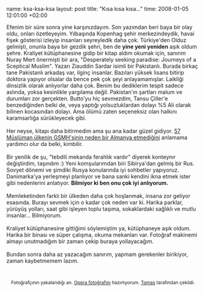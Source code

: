 name: ksa-ksa-ksa
layout: post
title: "Kısa kısa kısa..."
time: 2008-01-05 12:01:00 +02:00

Efenim bir süre sonra yine karşınızdayım. Son yazımdan beri baya bir olay oldu, onları özetleyeyim. Yılbaşında Kopenhag şehir merkezindeydik, havai fişek gösterisi izleyip insanları seyreyledik daha çok. Türkiye'den Olduz gelmişti, onunla baya bir gezdik şehri, ben de <span style="font-weight: bold;">yine yeni yeniden</span> aşık oldum şehre. Kraliyet kütüphanesine gidip bir kitap aldım okumak için, sanırım Nuray Mert önermişti bir ara, "Desperately seeking paradise: Journeys of a Sceptical Muslim". Yazarı Ziauddin Sardar isimli bir Pakistanlı. Burada birkaç tane Pakistanlı arkadaş var, ilginç insanlar. Bazıları yüksek lisans bitirip doktora yapıyor olsalar da bence pek çok şeyi anlayamamışlar. Laikliği dinsizlik olarak anlıyorlar daha çok. Benim bu dediklerim tespit sadece aslında, yoksa kesinlikle yargılama değil. Pakistan'ın şartları malum ve durumları zor gerçekten. Butto'yu hiç sevmezdim, Tansu Çiller'e benzediğinden belki de, veya yaptığı yolsuzluklardan dolayı %5 Ali olarak bilinen kocasından dolayı. Ama ölümü zaten seçeneksiz olan halkını karamsarlığa sürükleyecek gibi.<br /><br />Her neyse, kitapı daha bitirmedim ama şu ana kadar güzel gidiyor. <a href="http://www.milliyet.com.tr/2008/01/04/yazar/tamer.html">57 Müslüman ülkenin GSMH'sinin neden bir Almanya etmediğini</a> anlamama yardımcı olur da belki, kimbilir.<br /><br />Bir yenilik de şu, "tebdili mekanda ferahlık vardır" diyerek konteynır değiştirdim, taşındım :) Yeni komşularımdan biri Sibirya'dan gelmiş bir Rus. Sovyet dönemi ve şimdiki Rusya konularında iyi sohbetler yapıyoruz. Danimarka'ya yerleşmeyi planlıyor ve bana sanki kendini ikna etmek ister gibi nedenlerini anlatıyor. <span style="font-weight: bold;">Bilmiyor ki ben onu çok iyi anlıyorum. </span><br /><br />Memleketinden farklı bir ülkeden daha çok hoşlanmak, insana zor geliyor esasında. Burayı sevmek için o kadar çok neden var ki. Harika parklar, yürüyüş yolları, saat gibi işleyen toplu taşıma, sokaklardaki sağlıklı ve mutlu insanlar... Bilmiyorum.<br /><br />Kraliyet kütüphanesine gittiğimi söylemiştim ya, kütüphaneye aşık oldum. Harika bir binası ve süper çalışma, okuma mekanları var. Fotoğraf makinemi almayı unutmadığım bir zaman çekip buraya yollayacağım.<br /><br />Bundan sonra daha az yazacağım sanırım, yapmam gerekenler birikiyor, zaman kaybetmemem lazım.<br /><br /><div style="text-align: center;"><a href="http://2.bp.blogspot.com/_AZvuJ9kmERM/R39aqmeOc6I/AAAAAAAAAdY/d7phLV5qbR0/s1600-h/IMG_3896.jpg"><img style="margin: 0px auto 10px; display: block; text-align: center; cursor: pointer;" src="http://2.bp.blogspot.com/_AZvuJ9kmERM/R39aqmeOc6I/AAAAAAAAAdY/d7phLV5qbR0/s400/IMG_3896.jpg" alt="" id="BLOGGER_PHOTO_ID_5151936186663465890" border="0" /></a><span style="font-size:85%;">Fotoğrafçının yakalandığı an. <a href="http://1.bp.blogspot.com/_AZvuJ9kmERM/R2CltS55M5I/AAAAAAAAAb4/QH2RBMzE4m8/s1600-h/DSCN8083_1.JPG">Opera fotoğrafını</a> hazırlıyorum. <a href="http://www.flickr.com/photos/tomassedlacek/">Tomas</a> tarafından çekildi.<br /></span></div>
